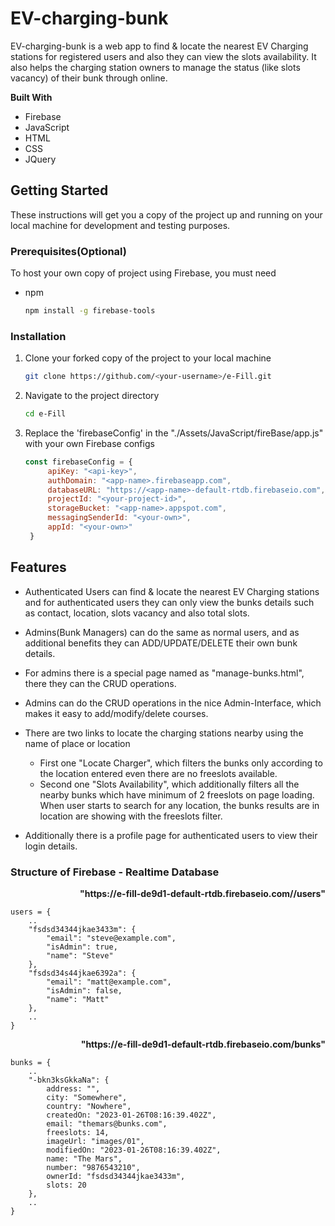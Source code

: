 # EV-charging-bunk



EV-charging-bunk is a web app to find & locate the nearest EV Charging stations for registered users and also they can view the slots availability. It also helps the charging station owners to manage the status (like slots vacancy) of their bunk through online.

**Built With**

* Firebase
* JavaScript
* HTML
* CSS
* JQuery

## Getting Started

These instructions will get you a copy of the project up and running on your local machine for development and testing purposes.

### Prerequisites(Optional)

To host your own copy of project using Firebase, you must need
* npm
  ```sh
  npm install -g firebase-tools
  ```

### Installation

1. Clone your forked copy of the project to your local machine
   ```sh
   git clone https://github.com/<your-username>/e-Fill.git
   ```
2. Navigate to the project directory
   ```sh
   cd e-Fill
   ```
3. Replace the 'firebaseConfig' in the "./Assets/JavaScript/fireBase/app.js" with your own Firebase configs
   ```js
   const firebaseConfig = {
        apiKey: "<api-key>",
        authDomain: "<app-name>.firebaseapp.com",
        databaseURL: "https://<app-name>-default-rtdb.firebaseio.com",
        projectId: "<your-project-id>",
        storageBucket: "<app-name>.appspot.com",
        messagingSenderId: "<your-own>",
        appId: "<your-own>"
    }
   ```

## Features

- Authenticated Users can find & locate the nearest EV Charging stations and for authenticated users they can only view the bunks details such as contact, location, slots vacancy and also total slots.

- Admins(Bunk Managers) can do the same as normal users, and as additional benefits they can ADD/UPDATE/DELETE their own bunk details.

- For admins there is a special page named as "manage-bunks.html", there they can the CRUD operations.

- Admins can do the CRUD operations in the nice Admin-Interface, which makes it easy to add/modify/delete courses.

- There are two links to locate the charging stations nearby using the name of place or location

    - First one "Locate Charger", which filters the bunks only according to the location entered even there are no freeslots available.
    - Second one "Slots Availability", which additionally filters all the nearby bunks which have minimum of 2 freeslots on page loading. When user starts to search for any location, the bunks results are in location are showing with the freeslots filter. 

- Additionally there is a profile page for authenticated users to view their login details.


### Structure of Firebase - Realtime Database

<p align="right"><b>"https://e-fill-de9d1-default-rtdb.firebaseio.com//users"</b><p>

    users = {
        ..
        "fsdsd34344jkae3433m": {
            "email": "steve@example.com",
            "isAdmin": true,
            "name": "Steve"
        },
        "fsdsd34s44jkae6392a": {
            "email": "matt@example.com",
            "isAdmin": false,
            "name": "Matt"
        },
        ..
    }

<p align="right"><b>"https://e-fill-de9d1-default-rtdb.firebaseio.com/bunks"</b><p>
  
    
    bunks = {
        ..
        "-bkn3ksGkkaNa": {
            address: "",
            city: "Somewhere",
            country: "Nowhere",
            createdOn: "2023-01-26T08:16:39.402Z",
            email: "themars@bunks.com",
            freeslots: 14,
            imageUrl: "images/01",
            modifiedOn: "2023-01-26T08:16:39.402Z",
            name: "The Mars",
            number: "9876543210",
            ownerId: "fsdsd34344jkae3433m",
            slots: 20
        },
        ..
    }
